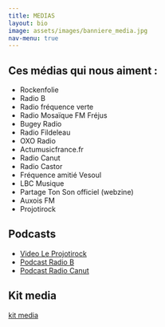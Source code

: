 ```yaml
---
title: MEDIAS
layout: bio
image: assets/images/banniere_media.jpg
nav-menu: true
---
```


## Ces médias qui nous aiment :

- Rockenfolie
- Radio B
- Radio fréquence verte
- Radio Mosaïque FM Fréjus
- Bugey Radio
- Radio Fildeleau
- OXO Radio
- Actumusicfrance.fr
- Radio Canut
- Radio Castor
- Fréquence amitié Vesoul
- LBC Musique
- Partage Ton Son officiel  (webzine)
- Auxois FM
- Projotirock

## Podcasts

- [Video Le Projotirock](https://www.youtube.com/watch?v=aESiozmzGo4)
- [Podcast Radio B](https://www.radio-b.fr/podcast-21573)
- [Podcast Radio Canut](https://audioblog.arteradio.com/blog/98611/podcast/241932/musik-etc-du-5-janvier-2025-avec-digitipus-in-nazoo-sur-radio-canut)

## Kit media

[kit media](assets/docs/kit_media.pdf)
